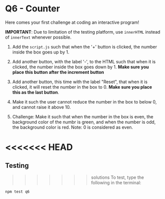 # Q6 - Counter

Here comes your first challenge at coding an interactive program!

**IMPORTANT**: Due to limitation of the testing platform, use `innerHTML` instead of `innerText`
whenever possible.

1. Add the `script.js` such that when the '+' button is clicked, the number inside
the box goes up by 1.

2. Add another button, with the label '-',  to the HTML such that when it is clicked, the number inside
the box goes down by 1.  **Make sure you place this button after the increment button**

3. Add another button, this time with the label "Reset",  that when it is clicked, it will
reset the number in the box to 0. **Make sure you place this as the last button**.

4. Make it such the user cannot reduce the number in the box to below 0, and cannot raise it above 10.

5. Challenge: Make it such that when the number in the box is even, the background color of the
numbr is green, and when the number is odd, the background color is red. Note: 0 is considered as even.

<<<<<<< HEAD
=======
## Testing

>>>>>>> solutions
To test, type the following in the terminal:
```
npm test q6
```